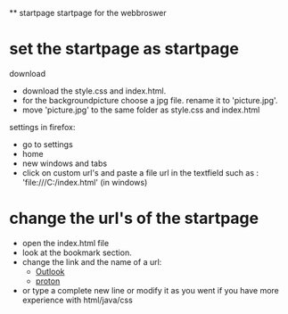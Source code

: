 ** startpage
startpage for the webbroswer

# set the startpage as startpage
download
- download the style.css and index.html.
- for the backgroundpicture choose a jpg file. rename it to 'picture.jpg'.
- move 'picture.jpg' to the same folder as style.css and index.html

settings in firefox:
- go to settings
- home
- new windows and tabs
- click on custom url's  and paste a file url in the textfield such as : 'file:///C:/index.html' (in windows)

# change the url's of the startpage
- open the index.html file
- look at the bookmark section.
- change the link and the name of a url:
  * <a class="bookmark" href="https://outlook.com" target="_blank">Outlook</a>
  * <a class="bookmark" href="https://protonmail.com" target="_blank">proton</a>
- or type a complete new line or modify it as you went if you have more experience with html/java/css
